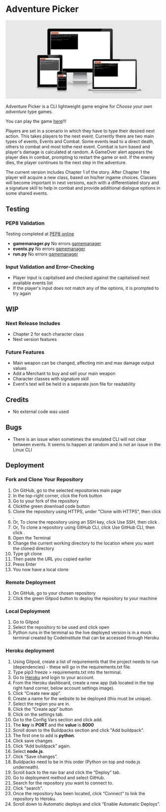 # Adventure Picker

![amiresponsive](/assets/images/amiresponsive.png)

Adventure Picker is a CLI lightweight game engine for *Choose your own adventure* type games.

You can play the game [here](https://adventure-picker.herokuapp.com/)!!!

Players are set in a scenario in which they have to type their desired next action. This takes players to the next event. Currently there are two main types of events, Events and Combat. Some events lead to a direct death, others to combat and most tothe next event. Combat is turn based and player's damage is calculated at random. A GameOver alert appears the player dies in combat, prompting to restart the game or exit. If the enemy dies, the player continues to the next step in the adventure.

The current version includes Chapter 1 of the story. After Chapter 1 the player will acquire a new class, based on his/her ingame choices. Classes will become important in next versions, each with a differentiated story and a signature skill to help in combat and provide additional dialogue options in some shared events.


## Testing
### PEP8 Validation
Testing completed at [PEP8 online](http://pep8online.com/)
- **gamemanager.py** No errors [gamemanager](/assets/images/gamemanager-pep8.png)
- **events.py** No errors [gamemanager](/assets/images/gamemanager-pep8.png)
- **run.py** No errors [gamemanager](/assets/images/gamemanager-pep8.png)

### Input Validation and Error-Checking
- Player input is capitalised and checked against the capitalised next available events list
- If the player's input does not match any of the options, it is prompted to try again



## WIP
### Next Release Includes
- Chapter 2 for each character class
- Next version features

### Future Features
- Main weapon can be changed, affecting min and max damage output values
- Add a Merchant to buy and sell your main weapon
- Character classes with signature skill
- Event's text will be held in a separate json file for readability



## Credits
- No external code was used

## Bugs
- There is an issue when sometimes the emulated CLI will not clear between events. It seems to happen at random and is not an issue in the Linux CLI

## Deployment

### Fork and Clone Your Repository
1. On GitHub, go to the selected repositories main page
2. In the top-right corner, click the Fork button
3. Go to your fork of the repository
4. Clickthe green download code button
5. Clone the repository using HTTPS, under "Clone with HTTPS", then click .
6. Or, To clone the repository using an SSH key, click Use SSH, then click .
7. Or, To clone a repository using GitHub CLI, click Use GitHub CLI, then click .
8. Open the Terminal
9. Change the current working directory to the location where you want the cloned directory
10. Type git clone
11. Then paste the URL you copied earlier
12. Press Enter
13. You now have a local clone

### Remote Deployment
1. On GitHub, go to your chosen repository
2. Click the green Gitpod button to deploy the repository to your machine

### Local Deployment
1. Go to Gitpod
2. Select the repository to be used and click open
3. Python runs in the terminal so the live deployed version is in a mock terminal created by CodeInstitute that can be accessed through Heroku

### Heroku deployment
1. Using Gitpod, create a list of requirements that the project needs to run (dependencies) - these will go in the requirements.txt file.
2. Type pip3 freeze > requirements.txt into the terminal.
3. Go to [Heroku](https://heroku.com) and login to your account.
4. From the Heroku dashboard, create a new app (tab located in the top right hand corner, below account settings image).
5. Click “Create new app”.
6. Create a name for the website to be deployed (this must be unique).
7. Select the region you are in.
8. Click the “Create app” button
9. Click on the settings tab.
10. Go to the Config Vars section and click add.
11. The **key** is **PORT** and the **value** is **8000**
12. Scroll down to the Buildpacks section and click "Add buildpack".
13. The first one to add is **python**.
14. Click save changes
15. Click “Add buildpack” again.
16. Select **node.js**.
17. Click “Save changes”.
18. Buildpacks need to be in this order (Python on top and node.js underneath).
19. Scroll back to the nav bar and click the “Deploy” tab.
20. Go to deployment method and select GitHub.
21. Search for the repository you want to connect to.
22. Click "search".
23. Once the repository has been located, click “Connect” to link the repository to Heroku.
24. Scroll down to Automatic deploys and click “Enable Automatic Deploys”.
